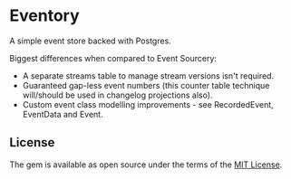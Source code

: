 # Eventory

A simple event store backed with Postgres.

Biggest differences when compared to Event Sourcery:

- A separate streams table to manage stream versions isn't required.
- Guaranteed gap-less event numbers (this counter table technique will/should be used in changelog projections also).
- Custom event class modelling improvements - see RecordedEvent, EventData and Event.

## License

The gem is available as open source under the terms of the [MIT License](https://opensource.org/licenses/MIT).
